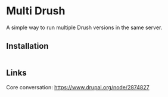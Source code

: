# Multi Drush

A simple way to run multiple Drush versions in the same server.


## Installation
```bash

```

## Links

Core conversation: https://www.drupal.org/node/2874827
